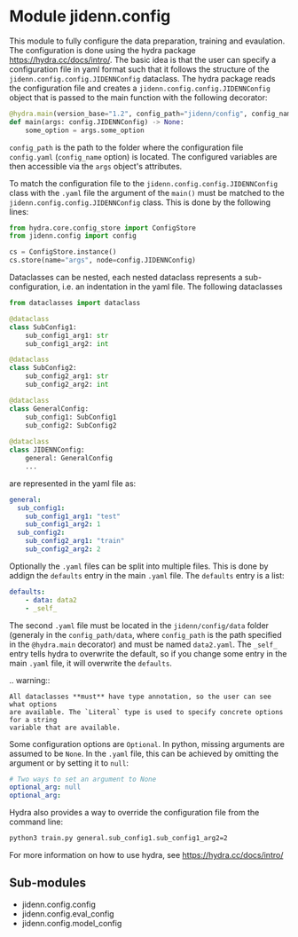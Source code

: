 Module jidenn.config
====================
This module to fully configure the data preparation, training and evaulation.
The configuration is done using the hydra package https://hydra.cc/docs/intro/.
The basic idea is that the user can specify a configuration file in yaml format
such that it follows the structure of the `jidenn.config.config.JIDENNConfig` dataclass. 
The hydra package reads the configuration file and creates a `jidenn.config.config.JIDENNConfig` 
object that is passed to the main function with the following decorator:

```python
@hydra.main(version_base="1.2", config_path="jidenn/config", config_name="config")
def main(args: config.JIDENNConfig) -> None:
    some_option = args.some_option
```
`config_path` is the path to the folder where the configuration file 
`config.yaml` (`config_name` option) is located. The configured variables
are then accessible via the `args` object's attributes.

To match the configuration file to the `jidenn.config.config.JIDENNConfig` class 
with the `.yaml` file the argument of the `main()` must be matched to the
`jidenn.config.config.JIDENNConfig` class. This is done by the following lines:
```python
from hydra.core.config_store import ConfigStore
from jidenn.config import config

cs = ConfigStore.instance()
cs.store(name="args", node=config.JIDENNConfig)
```

Dataclasses can be nested, each nested dataclass represents a sub-configuration,
i.e. an indentation in the yaml file. 
The following dataclasses
```python
from dataclasses import dataclass

@dataclass
class SubConfig1:
    sub_config1_arg1: str
    sub_config1_arg2: int

@dataclass
class SubConfig2:
    sub_config2_arg1: str
    sub_config2_arg2: int

@dataclass
class GeneralConfig:
    sub_config1: SubConfig1
    sub_config2: SubConfig2
    
@dataclass
class JIDENNConfig:
    general: GeneralConfig
    ...
```  
are represented in the yaml file as:
```yaml
general:
  sub_config1:
    sub_config1_arg1: "test"
    sub_config1_arg2: 1
  sub_config2:
    sub_config2_arg1: "train"
    sub_config2_arg2: 2
```

Optionally the `.yaml` files can be split into multiple files. This is done by
addign the `defaults` entry in the main `.yaml` file. The `defaults` entry is a list:
```yaml
defaults:
    - data: data2
    - _self_
```
The second `.yaml` file must be located in the `jidenn/config/data` folder (generaly in the `config_path/data`, 
where `config_path` is the path specified in the `@hydra.main` decorator)  and must
be named `data2.yaml`. The `_self_` entry tells hydra to overwrite the default,
so if you change some entry in the main `.yaml` file, it will overwrite the `defaults`.

.. warning:: 
 
    All dataclasses **must** have type annotation, so the user can see what options
    are available. The `Literal` type is used to specify concrete options for a string 
    variable that are available.

Some configuration options are `Optional`. In python, missing arguments are
assumed to be `None`. In the `.yaml` file, this can be achieved by omitting
the argument or by setting it to `null`:
```yaml
# Two ways to set an argument to None 
optional_arg: null
optional_arg: 
```

Hydra also provides a way to override the configuration file from the command line:
```bash
python3 train.py general.sub_config1.sub_config1_arg2=2
```
For more information on how to use hydra, see https://hydra.cc/docs/intro/

Sub-modules
-----------
* jidenn.config.config
* jidenn.config.eval_config
* jidenn.config.model_config